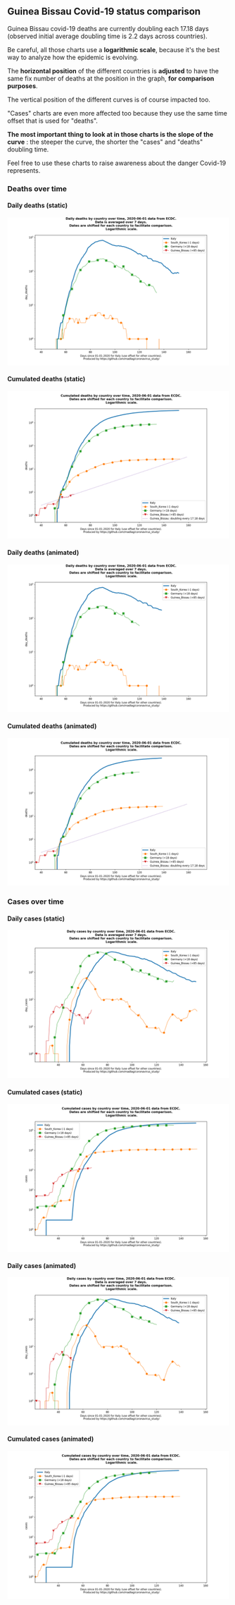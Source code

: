 ## Guinea Bissau Covid-19 status comparison 

Guinea Bissau covid-19 deaths are currently doubling each 17.18 days (observed initial average doubling time is 2.2 days across countries).



Be careful, all those charts use a **logarithmic scale**, because it's the best way to analyze how the epidemic is evolving.
 
The **horizontal position** of the different countries is **adjusted** to have the same fix number of deaths at the position in the graph, **for comparison purposes**.

The vertical position of the different curves is of course impacted too.

"Cases" charts are even more affected too because they use the same time offset that is used for "deaths".

**The most important thing to look at in those charts is the slope of the curve** : the steeper the curve, the shorter the "cases" and "deaths" doubling time.

Feel free to use these charts to raise awareness about the danger Covid-19 represents. 


 
### Deaths over time
 
#### Daily deaths (static)
![Guinea Bissau covid-19 daily deaths static chart](https://raw.githubusercontent.com/madlag/coronavirus_study/master/notebooks/graphs/2020-06-01/countries/Guinea_Bissau/2020-06-01_Guinea_Bissau_day_deaths.png "Guinea Bissau covid-19 day_deaths static chart")   
 
#### Cumulated deaths (static)
![Guinea Bissau covid-19 cumulated deaths static chart](https://raw.githubusercontent.com/madlag/coronavirus_study/master/notebooks/graphs/2020-06-01/countries/Guinea_Bissau/2020-06-01_Guinea_Bissau_deaths.png "Guinea Bissau covid-19 deaths static chart")   
 
#### Daily deaths (animated)
![Guinea Bissau covid-19 daily deaths animated chart](https://raw.githubusercontent.com/madlag/coronavirus_study/master/notebooks/graphs/2020-06-01/countries/Guinea_Bissau/2020-06-01_Guinea_Bissau_day_deaths.gif "Guinea Bissau covid-19 day_deaths animated chart")   
 
#### Cumulated deaths (animated)
![Guinea Bissau covid-19 cumulated deaths animated chart](https://raw.githubusercontent.com/madlag/coronavirus_study/master/notebooks/graphs/2020-06-01/countries/Guinea_Bissau/2020-06-01_Guinea_Bissau_deaths.gif "Guinea Bissau covid-19 deaths animated chart")   

 
### Cases over time
 
#### Daily cases (static)
![Guinea Bissau covid-19 daily cases static chart](https://raw.githubusercontent.com/madlag/coronavirus_study/master/notebooks/graphs/2020-06-01/countries/Guinea_Bissau/2020-06-01_Guinea_Bissau_day_cases.png "Guinea Bissau covid-19 day_cases static chart")   
 
#### Cumulated cases (static)
![Guinea Bissau covid-19 cumulated cases static chart](https://raw.githubusercontent.com/madlag/coronavirus_study/master/notebooks/graphs/2020-06-01/countries/Guinea_Bissau/2020-06-01_Guinea_Bissau_cases.png "Guinea Bissau covid-19 cases static chart")   
 
#### Daily cases (animated)
![Guinea Bissau covid-19 daily cases animated chart](https://raw.githubusercontent.com/madlag/coronavirus_study/master/notebooks/graphs/2020-06-01/countries/Guinea_Bissau/2020-06-01_Guinea_Bissau_day_cases.gif "Guinea Bissau covid-19 day_cases animated chart")   
 
#### Cumulated cases (animated)
![Guinea Bissau covid-19 cumulated cases animated chart](https://raw.githubusercontent.com/madlag/coronavirus_study/master/notebooks/graphs/2020-06-01/countries/Guinea_Bissau/2020-06-01_Guinea_Bissau_cases.gif "Guinea Bissau covid-19 cases animated chart")   

